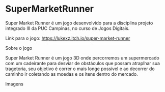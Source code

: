 # SuperMarketRunner

Super Market Runner é um jogo desenvolvido para a disciplina projeto integrado III da PUC Campinas, no curso de Jogos Digitais.

Link para o jogo: https://lukexz.itch.io/super-market-runner

Sobre o jogo

Super Market Runner é um jogo 3D onde percorremos um supermercado com um cadeirante para desviar de obstáculos que possam atraplhar sua tragetoria, seu objetivo é correr o mais longe possível e ao decorrer do caminho ir coletando as moedas e os itens dentro do mercado.

Imagens
